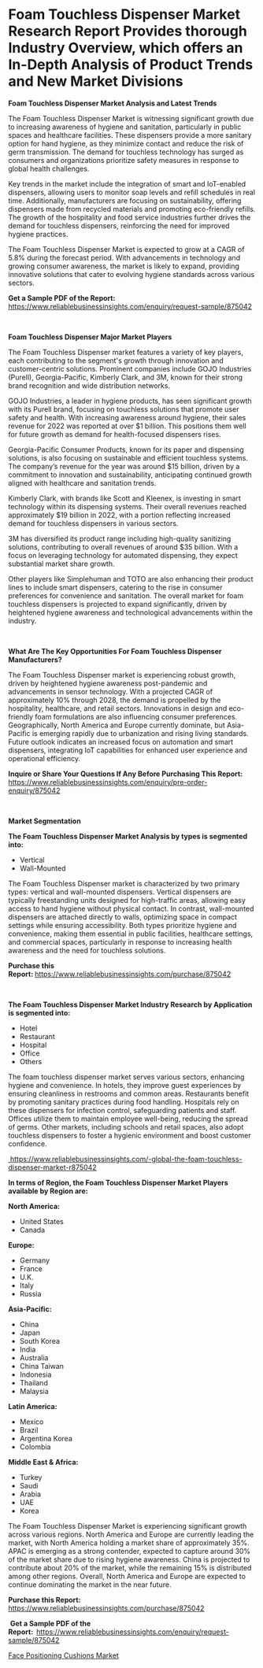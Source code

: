<p><h1>Foam Touchless Dispenser Market Research Report Provides thorough Industry Overview, which offers an In-Depth Analysis of Product Trends and New Market Divisions</h1></p><p><strong>Foam Touchless Dispenser Market Analysis and Latest Trends</strong></p>
<p><p>The Foam Touchless Dispenser Market is witnessing significant growth due to increasing awareness of hygiene and sanitation, particularly in public spaces and healthcare facilities. These dispensers provide a more sanitary option for hand hygiene, as they minimize contact and reduce the risk of germ transmission. The demand for touchless technology has surged as consumers and organizations prioritize safety measures in response to global health challenges.</p><p>Key trends in the market include the integration of smart and IoT-enabled dispensers, allowing users to monitor soap levels and refill schedules in real time. Additionally, manufacturers are focusing on sustainability, offering dispensers made from recycled materials and promoting eco-friendly refills. The growth of the hospitality and food service industries further drives the demand for touchless dispensers, reinforcing the need for improved hygiene practices.</p><p>The Foam Touchless Dispenser Market is expected to grow at a CAGR of 5.8% during the forecast period. With advancements in technology and growing consumer awareness, the market is likely to expand, providing innovative solutions that cater to evolving hygiene standards across various sectors.</p></p>
<p><strong>Get a Sample PDF of the Report:&nbsp;</strong> <a href="https://www.reliablebusinessinsights.com/enquiry/request-sample/875042?utm_campaign=3043&utm_medium=2&utm_source=Github&utm_content=ia&utm_term=21032025&utm_id=foam-touchless-dispenser">https://www.reliablebusinessinsights.com/enquiry/request-sample/875042</a></p>
<p>&nbsp;</p>
<p><strong>Foam Touchless Dispenser Major Market Players</strong></p>
<p><p>The Foam Touchless Dispenser market features a variety of key players, each contributing to the segment's growth through innovation and customer-centric solutions. Prominent companies include GOJO Industries (Purell), Georgia-Pacific, Kimberly Clark, and 3M, known for their strong brand recognition and wide distribution networks.</p><p>GOJO Industries, a leader in hygiene products, has seen significant growth with its Purell brand, focusing on touchless solutions that promote user safety and health. With increasing awareness around hygiene, their sales revenue for 2022 was reported at over $1 billion. This positions them well for future growth as demand for health-focused dispensers rises.</p><p>Georgia-Pacific Consumer Products, known for its paper and dispensing solutions, is also focusing on sustainable and efficient touchless systems. The company’s revenue for the year was around $15 billion, driven by a commitment to innovation and sustainability, anticipating continued growth aligned with healthcare and sanitation trends.</p><p>Kimberly Clark, with brands like Scott and Kleenex, is investing in smart technology within its dispensing systems. Their overall revenues reached approximately $19 billion in 2022, with a portion reflecting increased demand for touchless dispensers in various sectors.</p><p>3M has diversified its product range including high-quality sanitizing solutions, contributing to overall revenues of around $35 billion. With a focus on leveraging technology for automated dispensing, they expect substantial market share growth.</p><p>Other players like Simplehuman and TOTO are also enhancing their product lines to include smart dispensers, catering to the rise in consumer preferences for convenience and sanitation. The overall market for foam touchless dispensers is projected to expand significantly, driven by heightened hygiene awareness and technological advancements within the industry.</p></p>
<p>&nbsp;</p>
<p><strong>What Are The Key Opportunities For Foam Touchless Dispenser Manufacturers?</strong></p>
<p><p>The Foam Touchless Dispenser market is experiencing robust growth, driven by heightened hygiene awareness post-pandemic and advancements in sensor technology. With a projected CAGR of approximately 10% through 2028, the demand is propelled by the hospitality, healthcare, and retail sectors. Innovations in design and eco-friendly foam formulations are also influencing consumer preferences. Geographically, North America and Europe currently dominate, but Asia-Pacific is emerging rapidly due to urbanization and rising living standards. Future outlook indicates an increased focus on automation and smart dispensers, integrating IoT capabilities for enhanced user experience and operational efficiency.</p></p>
<p><strong>Inquire or Share Your Questions If Any Before Purchasing This Report:</strong> <a href="https://www.reliablebusinessinsights.com/enquiry/pre-order-enquiry/875042?utm_campaign=3043&utm_medium=2&utm_source=Github&utm_content=ia&utm_term=21032025&utm_id=foam-touchless-dispenser">https://www.reliablebusinessinsights.com/enquiry/pre-order-enquiry/875042</a></p>
<p>&nbsp;</p>
<p><strong>Market Segmentation</strong></p>
<p><strong>The Foam Touchless Dispenser Market Analysis by types is segmented into:</strong></p>
<p><ul><li>Vertical</li><li>Wall-Mounted</li></ul></p>
<p><p>The Foam Touchless Dispenser market is characterized by two primary types: vertical and wall-mounted dispensers. Vertical dispensers are typically freestanding units designed for high-traffic areas, allowing easy access to hand hygiene without physical contact. In contrast, wall-mounted dispensers are attached directly to walls, optimizing space in compact settings while ensuring accessibility. Both types prioritize hygiene and convenience, making them essential in public facilities, healthcare settings, and commercial spaces, particularly in response to increasing health awareness and the need for touchless solutions.</p></p>
<p><strong>Purchase this Report:&nbsp;</strong><a href="https://www.reliablebusinessinsights.com/purchase/875042?utm_campaign=3043&utm_medium=2&utm_source=Github&utm_content=ia&utm_term=21032025&utm_id=foam-touchless-dispenser">https://www.reliablebusinessinsights.com/purchase/875042</a></p>
<p>&nbsp;</p>
<p><strong>The Foam Touchless Dispenser Market Industry Research by Application is segmented into:</strong></p>
<p><ul><li>Hotel</li><li>Restaurant</li><li>Hospital</li><li>Office</li><li>Others</li></ul></p>
<p><p>The foam touchless dispenser market serves various sectors, enhancing hygiene and convenience. In hotels, they improve guest experiences by ensuring cleanliness in restrooms and common areas. Restaurants benefit by promoting sanitary practices during food handling. Hospitals rely on these dispensers for infection control, safeguarding patients and staff. Offices utilize them to maintain employee well-being, reducing the spread of germs. Other markets, including schools and retail spaces, also adopt touchless dispensers to foster a hygienic environment and boost customer confidence.</p></p>
<p><a href="https://www.reliablebusinessinsights.com/-global-the-foam-touchless-dispenser-market-r875042?utm_campaign=3043&utm_medium=2&utm_source=Github&utm_content=ia&utm_term=21032025&utm_id=foam-touchless-dispenser">&nbsp;https://www.reliablebusinessinsights.com/-global-the-foam-touchless-dispenser-market-r875042</a></p>
<p><strong>In terms of Region, the Foam Touchless Dispenser Market Players available by Region are:</strong></p>
<p>
    <p> <strong> North America: </strong>
        <ul>
            <li>United States</li>
            <li>Canada</li>
        </ul>
        </p> 
    <p> <strong> Europe: </strong>
        <ul>
            <li>Germany</li>
            <li>France</li>
            <li>U.K.</li>
            <li>Italy</li>
            <li>Russia</li>
        </ul>
        </p> 
    <p> <strong> Asia-Pacific: </strong>
        <ul>
            <li>China</li>
            <li>Japan</li>
            <li>South Korea</li>
            <li>India</li>
            <li>Australia</li>
            <li>China Taiwan</li>
            <li>Indonesia</li>
            <li>Thailand</li>
            <li>Malaysia</li>
        </ul>
        </p> 
    <p> <strong> Latin America: </strong>
        <ul>
            <li>Mexico</li>
            <li>Brazil</li>
            <li>Argentina Korea</li>
            <li>Colombia</li>
        </ul>
        </p> 
    <p> <strong> Middle East & Africa: </strong>
        <ul>
            <li>Turkey</li>
            <li>Saudi</li>
            <li>Arabia</li>
            <li>UAE</li>
            <li>Korea</li>
        </ul>
    </p>
    </p>
<p><p>The Foam Touchless Dispenser Market is experiencing significant growth across various regions. North America and Europe are currently leading the market, with North America holding a market share of approximately 35%. APAC is emerging as a strong contender, expected to capture around 30% of the market share due to rising hygiene awareness. China is projected to contribute about 20% of the market, while the remaining 15% is distributed among other regions. Overall, North America and Europe are expected to continue dominating the market in the near future.</p></p>
<p><strong>Purchase this Report: </strong><a href="https://www.reliablebusinessinsights.com/purchase/875042?utm_campaign=3043&utm_medium=2&utm_source=Github&utm_content=ia&utm_term=21032025&utm_id=foam-touchless-dispenser">https://www.reliablebusinessinsights.com/purchase/875042</a></p>
<p>&nbsp;<strong>Get a Sample PDF of the Report:&nbsp;&nbsp;</strong><a href="https://www.reliablebusinessinsights.com/enquiry/request-sample/875042?utm_campaign=3043&utm_medium=2&utm_source=Github&utm_content=ia&utm_term=21032025&utm_id=foam-touchless-dispenser">https://www.reliablebusinessinsights.com/enquiry/request-sample/875042</a></p>
<p><strong></strong></p>
<p><p><a href="https://github.com/hannajuana198484/Market-Research-Report-List-1/blob/main/face-positioning-cushions-market.md?utm_campaign=3043&utm_medium=2&utm_source=Github&utm_content=ia&utm_term=21032025&utm_id=foam-touchless-dispenser">Face Positioning Cushions Market</a></p></p>